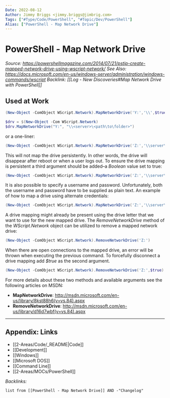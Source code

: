 ```yaml
---
Date: 2022-08-12
Author: Jimmy Briggs <jimmy.briggs@jimbrig.com>
Tags: ["#Type/Code/PowerShell", "#Topic/Dev/PowerShell"]
Alias: ["PowerShell - Map Network Drive"]
---
```


# PowerShell - Map Network Drive

*Source: https://powershellmagazine.com/2014/07/21/pstip-create-mapped-network-drive-using-wscript-network/*
*See Also: https://docs.microsoft.com/en-us/windows-server/administration/windows-commands/wscript*
*Backlink: [[Log - New Discoveries#Map Network Drive with PowerShell]]*

## Used at Work

```powershell
(New-Object -ComObject WScript.Network).MapNetworkDrive('Y:','\\',$true)
```

```powershell
$drv = $(New-Object -Com WScript.Network)
$drv.MapNetworkDrive("Y:", "\\<server>\<path\to\folder>")
```

or a one-liner:

```powershell
(New-Object -ComObject WScript.Network).MapNetworkDrive('Z:','\\server\folder')
```

This will not map the drive persistently. In other words, the drive will disappear after reboot or when a user logs out. To ensure the drive mapping is persistent a third argument should be added–a _Boolean_ value set to true:

```powershell
(New-Object -ComObject WScript.Network).MapNetworkDrive('Z:','\\server\folder',$true)
```

It is also possible to specify a username and password. Unfortunately, both the username and password have to be supplied as plain text. An example of how to map a drive using alternate credentials:

```powershell
(New-Object -ComObject WScript.Network).MapNetworkDrive('Z:','\\server\folder',$true,'domain\user','password')
```

A drive mapping might already be present using the drive letter that we want to use for the new mapped drive. The _RemoveNetworkDrive_ method of the _WScript.Network_ object can be utilized to remove a mapped network drive:

```powershell
(New-Object -ComObject WScript.Network).RemoveNetworkDrive('Z:')
```

When there are open connections to the mapped drive, an error will be thrown when executing the previous command. To forcefully disconnect a drive mapping add _$true_ as the second argument.

```powershell
(New-Object -ComObject WScript.Network).RemoveNetworkDrive('Z:',$true)
```

For more details about these two methods and available arguments see the following articles on MSDN:
- **MapNetworkDrive**: <http://msdn.microsoft.com/en-us/library/8kst88h6(v=vs.84).aspx>
- **RemoveNetworkDrive**: <http://msdn.microsoft.com/en-us/library/d16d7wbf(v=vs.84).aspx>

***

## Appendix: Links

- [[2-Areas/Code/_README|Code]]
- [[Development]]
- [[Windows]]
- [[Microsoft DOS]]
- [[Command Line]]
- [[2-Areas/MOCs/PowerShell]]

*Backlinks:*

```dataview
list from [[PowerShell - Map Network Drive]] AND -"Changelog"
```